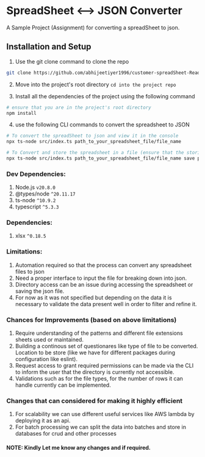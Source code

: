 # SpreadSheet <--> JSON Converter

A Sample Project (Assignment) for converting a spreadSheet to json.

## Installation and Setup

1. Use the git clone command to clone the repo  

``` bash
git clone https://github.com/abhijeetiyer1996/customer-spreadSheet-Reader.git
```

2. Move into the project's root directory  ```cd into the project repo```

3. Install all the dependencies of the project using the following command

```bash
# ensure that you are in the project's root directory
npm install
```

4. use the following CLI commands to convert the spreadsheet to JSON

``` bash
# To convert the spreadSheet to json and view it in the console
npx ts-node src/index.ts path_to_your_spreadsheet_file/file_name

# To Convert and store the spreadsheet in a file (ensure that the storing directory exists)
npx ts-node src/index.ts path_to_your_spreadsheet_file/file_name save path_to_store_the_file/ 
```

### Dev Dependencies:
1. Node.js ```v20.8.0```
2. @types/node ```^20.11.17```
2. ts-node ```^10.9.2```
4. typescript ```^5.3.3```

### Dependencies:
1. xlsx ```^0.18.5```

### Limitations:
1. Automation required so that the process can convert any spreadsheet files to json
2. Need a proper interface to input the file for breaking down into json.
3. Directory access can be an issue during accessing the spreadsheet or saving the json file.
4. For now as it was not specified but depending on the data it is necessary to validate the data present well in order to filter and refine it.

### Chances for Improvements (based on above limitations)
1. Require understanding of the patterns and different file extensions sheets used or maintained.
2. Building a continous set of questionares like type of file to be converted. Location to be store (like we have for different packages during configuration like eslint).
3. Request access to grant required permissions can be made via the CLI to inform the user that the directory is currently not accessible.
4. Validations such as for the file types, for the number of rows it can handle currently can be implemented.

### Changes that can considered for making it highly efficient
1. For scalability we can use different useful services like AWS lambda by deploying it as an api.
2. For batch processing we can split the data into batches and store in databases for crud and other processes


#### NOTE: Kindly Let me know any changes and if required.

